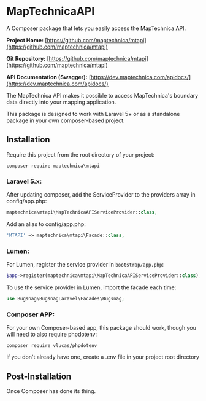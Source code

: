 # MapTechnicaAPI
A Composer package that lets you easily access the MapTechnica API.

**Project Home:** [https://github.com/maptechnica/mtapi](https://github.com/maptechnica/mtapi)

**Git Repository:** [https://github.com/maptechnica/mtapi](https://github.com/maptechnica/mtapi)

**API Documentation (Swagger):** [https://dev.maptechnica.com/apidocs/](https://dev.maptechnica.com/apidocs/)

The MapTechnica API makes it possible to access MapTechnica's boundary data directly into your mapping application.

This package is designed to work with Laravel 5+ or as a standalone package in your own composer-based project.

## Installation
Require this project from the root directory of your project:

```shell
composer require maptechnica\mtapi
```

### Laravel 5.x:

After updating composer, add the ServiceProvider to the providers array in config/app.php:

```php
maptechnica\mtapi\MapTechnicaAPIServiceProvider::class,
```

Add an alias to config/app.php:

```php
'MTAPI' => maptechnica\mtapi\Facade::class,
```

### Lumen:
For Lumen, register the service provider in `bootstrap/app.php`:

```php
$app->register(maptechnica\mtapi\MapTechnicaAPIServiceProvider::class);
```

To use the service provider in Lumen, import the facade each time:

```php
use Bugsnag\BugsnagLaravel\Facades\Bugsnag;
```

### Composer APP:
For your own Composer-based app, this package should work, though you will need to also require phpdotenv:

```shell
composer require vlucas/phpdotenv
```
If you don't already have one, create a .env file in your project root directory

## Post-Installation
Once Composer has done its thing.


